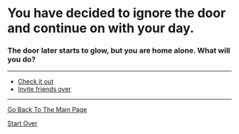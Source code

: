 # You have decided to ignore the door and continue on with your day.
### The door later starts to glow, but you are home alone. What will you do?

---

* [Check it out](../pick-lock/open.md)
* [Invite friends over](../could-not-care-less/filthy-bob.md)

---

[Go Back To The Main Page](../README.md)

[Start Over](../start-question/start.md)